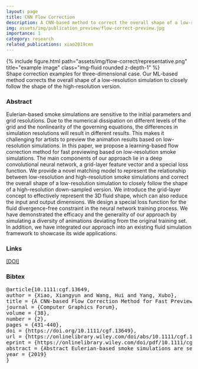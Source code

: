 ```yaml
---
layout: page
title: CNN Flow Correction
description: A CNN-based method to correct the overall shape of a low-resolution simulation to closely follow the shape of the high-resolution version
img: assets/img/publication_preview/flow-correct-preview.jpg
importance: 1
category: research
related_publications: xiao2019cnn
---
```


<div class="row">
    <div class="col-sm mt-3 mt-md-0">
        {% include figure.html path="assets/img/flow-correct/representative.png" title="example image" class="img-fluid rounded z-depth-1" %}
    </div>
</div>
<div class="caption">
    Shape correction examples for three-dimensional case. Our ML-based method corrects the overall shape of a low-resolution simulation to closely follow the shape of the high-resolution version.
</div>

### Abstract

Eulerian-based smoke simulations are sensitive to the initial parameters and grid resolutions. Due to the numerical dissipation on different levels of the grid and the nonlinearity of the governing equations, the differences in simulation resolutions will result in different results. This makes it challenging for artists to preview the animation results based on low-resolution simulations. In this paper, we propose a learning-based flow correction method for fast previewing based on low-resolution smoke simulations. The main components of our approach lie in a deep convolutional neural network, a grid-layer feature vector and a special loss function. We provide a novel matching model to represent the relationship between low-resolution and high-resolution smoke simulations and correct the overall shape of a low-resolution simulation to closely follow the shape of a high-resolution down-sampled version. We introduce the grid-layer concept to effectively represent the 3D fluid shape, which can also reduce the input and output dimensions. We design a special loss function for the fluid divergence-free constraint in the neural network training process. We have demonstrated the efficacy and the generality of our approach by simulating a diversity of animations deviating from the original training set. In addition, we have integrated our approach into an existing fluid simulation framework to showcase its wide applications.

<!-- ### Video

<iframe width="560" height="315"
src="https://www.youtube.com/embed/ugJhLMlyctc" 
frameborder="0" 
allow="accelerometer; autoplay; encrypted-media; gyroscope; picture-in-picture" 
allowfullscreen>
</iframe> -->

### Links

[[DOI]](https://doi.org/10.1111/cgf.13649)

### Bibtex


<pre>
@article{10.1111:cgf.13649,
author = {Xiao, Xiangyun and Wang, Hui and Yang, Xubo},
title = {A CNN-based Flow Correction Method for Fast Preview},
journal = {Computer Graphics Forum},
volume = {38},
number = {2},
pages = {431-440},
doi = {https://doi.org/10.1111/cgf.13649},
url = {https://onlinelibrary.wiley.com/doi/abs/10.1111/cgf.13649},
eprint = {https://onlinelibrary.wiley.com/doi/pdf/10.1111/cgf.13649},
abstract = {Abstract Eulerian-based smoke simulations are sensitive to the initial parameters and grid resolutions. Due to the numerical dissipation on different levels of the grid and the nonlinearity of the governing equations, the differences in simulation resolutions will result in different results. This makes it challenging for artists to preview the animation results based on low-resolution simulations. In this paper, we propose a learning-based flow correction method for fast previewing based on low-resolution smoke simulations. The main components of our approach lie in a deep convolutional neural network, a grid-layer feature vector and a special loss function. We provide a novel matching model to represent the relationship between low-resolution and high-resolution smoke simulations and correct the overall shape of a low-resolution simulation to closely follow the shape of a high-resolution down-sampled version. We introduce the grid-layer concept to effectively represent the 3D fluid shape, which can also reduce the input and output dimensions. We design a special loss function for the fluid divergence-free constraint in the neural network training process. We have demonstrated the efficacy and the generality of our approach by simulating a diversity of animations deviating from the original training set. In addition, we have integrated our approach into an existing fluid simulation framework to showcase its wide applications.},
year = {2019}
}
</pre>